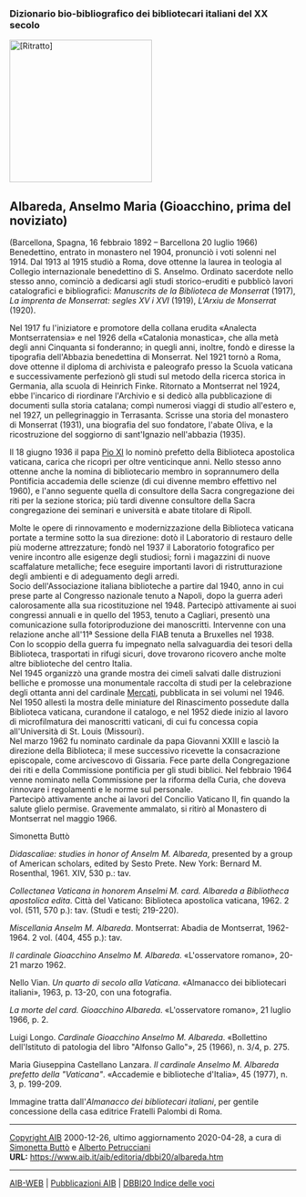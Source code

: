 
### Dizionario bio-bibliografico dei bibliotecari italiani del XX secolo

<img src="albareda.jpg" alt="[Ritratto]" height="250" />

## Albareda, Anselmo Maria (Gioacchino, prima del noviziato)
(Barcellona, Spagna, 16 febbraio 1892 – Barcellona 20 luglio 1966)
Benedettino, entrato in monastero nel 1904, pronunciò i voti solenni nel 1914. 
Dal 1913 al 1915 studiò a Roma, dove ottenne la laurea in teologia al Collegio internazionale benedettino di S. Anselmo. Ordinato sacerdote nello stesso anno, cominciò a dedicarsi agli studi storico-eruditi e pubblicò lavori catalografici e bibliografici: <em>Manuscrits de la Biblioteca de Monserrat</em> (1917), <em>La imprenta de Monserrat: segles XV i XVI</em> (1919), <em>L'Arxiu de Monserrat</em> (1920). 

Nel 1917 fu l'iniziatore e promotore della collana erudita «Analecta Montserratensia» e nel 1926 della «Catalonia monastica», che alla metà degli anni Cinquanta si fonderanno; in quegli anni, inoltre, fondò e diresse la tipografia dell'Abbazia benedettina di Monserrat.
Nel 1921 tornò a Roma, dove ottenne il diploma di archivista e paleografo presso la Scuola vaticana e successivamente perfezionò gli studi sul metodo della ricerca storica in Germania, alla scuola di Heinrich Finke.
Ritornato a Montserrat nel 1924, ebbe l'incarico di riordinare l'Archivio e si dedicò alla pubblicazione di documenti sulla storia catalana; compì numerosi viaggi di studio all'estero e, nel 1927, un pellegrinaggio in Terrasanta. Scrisse una storia del monastero di Monserrat (1931), una biografia del suo fondatore, l'abate Oliva, e la ricostruzione del soggiorno di sant'Ignazio nell'abbazia (1935).

Il 18 giugno 1936 il papa <a href="ratti.htm">Pio XI</a> lo nominò prefetto della Biblioteca apostolica vaticana, carica che ricoprì per oltre venticinque anni. Nello stesso anno ottenne anche la nomina di bibliotecario membro in soprannumero della Pontificia accademia delle scienze (di cui divenne membro effettivo nel 1960), e l'anno seguente quella di consultore della Sacra congregazione dei riti per la sezione storica; più tardi divenne consultore della Sacra congregazione dei seminari e università e abate titolare di Ripoll.

Molte le opere di rinnovamento e modernizzazione della Biblioteca
vaticana portate a termine sotto la sua direzione: dotò il Laboratorio
di restauro delle più moderne attrezzature; fondò nel 1937 il
Laboratorio fotografico per venire incontro alle esigenze degli
studiosi; fornì i magazzini di nuove scaffalature metalliche; fece
eseguire importanti lavori di ristrutturazione degli ambienti e di
adeguamento degli arredi.  
Socio dell'Associazione italiana biblioteche a partire dal 1940, anno in
cui prese parte al Congresso nazionale tenuto a Napoli, dopo la guerra
aderì calorosamente alla sua ricostituzione nel 1948. Partecipò
attivamente ai suoi congressi annuali e in quello del 1953, tenuto a
Cagliari, presentò una comunicazione sulla fotoriproduzione dei
manoscritti. Intervenne con una relazione anche all'11ª Sessione della
FIAB tenuta a Bruxelles nel 1938.  
Con lo scoppio della guerra fu impegnato nella salvaguardia dei tesori
della Biblioteca, trasportati in rifugi sicuri, dove trovarono ricovero
anche molte altre biblioteche del centro Italia.  
Nel 1945 organizzò una grande mostra dei cimeli salvati dalle
distruzioni belliche e promosse una monumentale raccolta di studi per la
celebrazione degli ottanta anni del cardinale [Mercati](mercati.htm),
pubblicata in sei volumi nel 1946.  
Nel 1950 allestì la mostra delle miniature del Rinascimento possedute
dalla Biblioteca vaticana, curandone il catalogo, e nel 1952 diede
inizio al lavoro di microfilmatura dei manoscritti vaticani, di cui fu
concessa copia all'Università di St. Louis (Missouri).  
Nel marzo 1962 fu nominato cardinale da papa Giovanni XXIII e lasciò la
direzione della Biblioteca; il mese successivo ricevette la
consacrazione episcopale, come arcivescovo di Gissaria. Fece parte della
Congregazione dei riti e della Commissione pontificia per gli studi
biblici. Nel febbraio 1964 venne nominato nella Commissione per la
riforma della Curia, che doveva rinnovare i regolamenti e le norme sul
personale.  
Partecipò attivamente anche ai lavori del Concilio Vaticano II, fin
quando la salute glielo permise. Gravemente ammalato, si ritirò al
Monastero di Montserrat nel maggio 1966.

Simonetta Buttò

*Didascaliae: studies in honor of Anselm M. Albareda*, presented by a
group of American scholars, edited by Sesto Prete. New York: Bernard M.
Rosenthal, 1961. XIV, 530 p.: tav.

*Collectanea Vaticana in honorem Anselmi M. card. Albareda a Bibliotheca
apostolica edita*. Città del Vaticano: Biblioteca apostolica vaticana,
1962. 2 vol. (511, 570 p.): tav. (Studi e testi; 219-220).

*Miscellania Anselm M. Albareda*. Montserrat: Abadia de Montserrat,
1962-1964. 2 vol. (404, 455 p.): tav.

*Il cardinale Gioacchino Anselmo M. Albareda*. «L'osservatore romano»,
20-21 marzo 1962.

Nello Vian. *Un quarto di secolo alla Vaticana*. «Almanacco dei
bibliotecari italiani», 1963, p. 13-20, con una fotografia.

*La morte del card. Gioacchino Albareda*. «L'osservatore romano», 21
luglio 1966, p. 2.

Luigi Longo. *Cardinale Gioacchino Anselmo M. Albareda*. «Bollettino
dell'Istituto di patologia del libro "Alfonso Gallo"», 25 (1966), n.
3/4, p. 275.

Maria Giuseppina Castellano Lanzara. *Il cardinale Anselmo M. Albareda
prefetto della "Vaticana"*. «Accademie e biblioteche d'Italia», 45
(1977), n. 3, p. 199-209.

Immagine tratta dall'*Almanacco dei bibliotecari italiani*, per gentile
concessione della casa editrice Fratelli Palombi di Roma.

-----

[Copyright AIB](/su-questo-sito/dichiarazione-di-copyright-aib-web/)
2000-12-26, ultimo aggiornamento 2020-04-28, a cura di [Simonetta
Buttò](/aib/redazione3.htm) e [Alberto
Petrucciani](/su-questo-sito/redazione-aib-web/)  
**URL:** https://www.aib.it/aib/editoria/dbbi20/albareda.htm

-----

<div data-align="CENTER">

[AIB-WEB](/) | [Pubblicazioni AIB](/pubblicazioni/) | [DBBI20 Indice
delle voci](dbbi20.htm)

</div>
